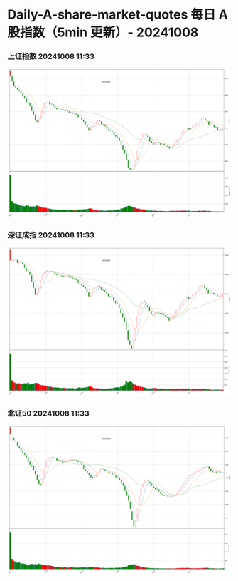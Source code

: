 
# Daily-A-share-market-quotes 每日 A 股指数（5min 更新）- 20241008

### 上证指数 20241008 11:33
![](./fig/2024/10/20241008-sh000001.png)

### 深证成指 20241008 11:33
![](./fig/2024/10/20241008-sz399001.png)

### 北证50 20241008 11:33
![](./fig/2024/10/20241008-bj899050.png)
